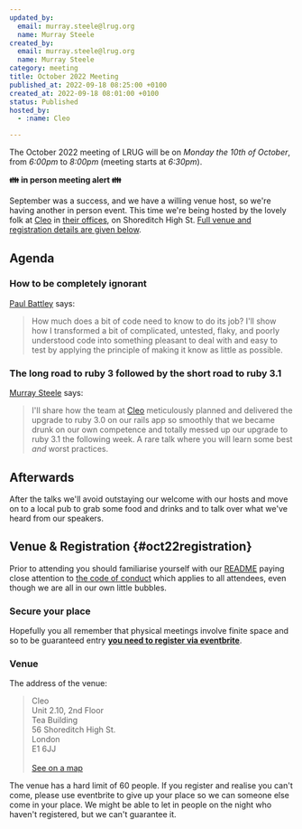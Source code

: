 ```yaml
---
updated_by:
  email: murray.steele@lrug.org
  name: Murray Steele
created_by:
  email: murray.steele@lrug.org
  name: Murray Steele
category: meeting
title: October 2022 Meeting
published_at: 2022-09-18 08:25:00 +0100
created_at: 2022-09-18 08:01:00 +0100
status: Published
hosted_by:
  - :name: Cleo

---
```


The October 2022 meeting of LRUG will be on *Monday the 10th of October*,
from _6:00pm_ to _8:00pm_ (meeting starts at _6:30pm_).

**👪 in person meeting alert 👪**

September was a success, and we have a willing venue host, so we're
having another in person event. This time we're being hosted by the
lovely folk at [Cleo](https://meetcleo.com) in [their
offices][cleo-venue], on Shoreditch High St. [Full venue and registration
details are given below](#oct22registration).


## Agenda

### How to be completely ignorant

[Paul Battley](https://po-ru.com) says:

> How much does a bit of code need to know to do its job? I'll show how I
> transformed a bit of complicated, untested, flaky, and poorly understood code
> into something pleasant to deal with and easy to test by applying the
> principle of making it know as little as possible.

### The long road to ruby 3 followed by the short road to ruby 3.1

[Murray Steele](https://twitter.com/hlame) says:

> I'll share how the team at [Cleo](https://www.meetcleo.com/)
> meticulously planned and delivered the upgrade to ruby 3.0 on our rails
> app so smoothly that we became drunk on our own competence and totally
> messed up our upgrade to ruby 3.1 the following week.  A rare talk
> where you will learn some best _and_ worst practices.

## Afterwards

After the talks we'll avoid outstaying our welcome with our hosts and move on to a local pub to grab some food and drinks and to talk over what we've heard from our speakers.

## Venue & Registration {#oct22registration}

Prior to attending you should familiarise yourself with our
[README](http://readme.lrug.org/) paying close attention to [the code of
conduct](http://readme.lrug.org/#code-of-conduct) which applies to all
attendees, even though we are all in our own little bubbles.

### Secure your place

Hopefully you all remember that physical meetings involve finite space and so to be guaranteed entry **[you need to register via eventbrite][october2022-eventbrite]**.

### Venue

The address of the venue:

> Cleo<br/>Unit 2.10, 2nd Floor<br/>Tea Building<br/>56 Shoreditch High St.<br/>London<br/>E1 6JJ<br/><br/>[See on a map][cleo-venue]

The venue has a hard limit of 60 people. If you register and realise you
can't come, please use eventbrite to give up your place so we can someone
else come in your place. We might be able to let in people on the night
who haven't registered, but we can't guarantee it.

[cleo-venue]: https://goo.gl/maps/eUvK3PDLFpKhzf98A
[october2022-eventbrite]: https://www.eventbrite.com/e/london-ruby-user-group-october-2022-meeting-tickets-421941998877
